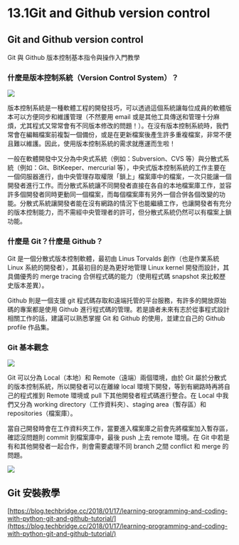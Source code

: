 # 13.1Git and Github version control

## Git and Github version control

Git 與 Github 版本控制基本指令與操作入門教學

### 什麼是版本控制系統（Version Control System）？

![](https://blog.techbridge.cc/img/kdchang/cs101/files.png)

版本控制系統是一種軟體工程的開發技巧，可以透過這個系統讓每位成員的軟體版本可以方便同步和維護管理（不然要用 email 或是其他工具傳送和管理十分麻煩，尤其程式又常常會有不同版本修改的問題！）。在沒有版本控制系統時，我們常會在編輯檔案前複製一個備份，或是在更新檔案後產生許多重複檔案，非常不便且難以維護。因此，使用版本控制系統的需求就應運而生啦！

一般在軟體開發中又分為中央式系統（例如：Subversion、CVS 等）與分散式系統（例如：Git、BitKeeper、mercurial 等），中央式版本控制系統的工作主要在一個伺服器進行，由中央管理存取權限「鎖上」檔案庫中的檔案，一次只能讓一個開發者進行工作。而分散式系統讓不同開發者直接在各自的本地檔案庫工作，並容許多個開發者同時更動同一個檔案，而每個檔案庫有另外一個合併各個改變的功能。分散式系統讓開發者能在沒有網路的情況下也能繼續工作，也讓開發者有充分的版本控制能力，而不需經中央管理者的許可，但分散式系統仍然可以有檔案上鎖功能。

### 什麼是 Git？什麼是 Github？

Git 是一個分散式版本控制軟體，最初由 Linus Torvalds 創作（也是作業系統 Linux 系統的開發者），其最初目的是為更好地管理 Linux kernel 開發而設計，其具備優秀的 merge tracing 合併程式碼的能力（使用程式碼 snapshot 來比較歷史版本差異）。

Github 則是一個支援 git 程式碼存取和遠端托管的平台服務，有許多的開放原始碼的專案都是使用 Github 進行程式碼的管理。若是讀者未來有志於從事程式設計相關工作的話，建議可以熟悉掌握 Git 和 Github 的使用，並建立自己的 Github profile 作品集。

### Git 基本觀念

![](https://blog.techbridge.cc/img/kdchang/cs101/git-workflow.png)

Git 可以分為 Local（本地）和 Remote（遠端）兩個環境，由於 Git 屬於分散式的版本控制系統，所以開發者可以在離線 local 環境下開發，等到有網路時再將自己的程式推到 Remote 環境或 pull 下其他開發者程式碼進行整合。在 Local 中我們又分為 working directory（工作資料夾）、staging area（暫存區）和 repositories（檔案庫）。

當自己開發時會在工作資料夾工作，當要進入檔案庫之前會先將檔案加入暫存區，確認沒問題則 commit 到檔案庫中，最後 push 上去 remote 環境。在 Git 中若是有和其他開發者一起合作，則會需要處理不同 branch 之間 conflict 和 merge 的問題。

![](https://blog.techbridge.cc/img/kdchang/cs101/git-branch.png)

## Git 安裝教學

[https://blog.techbridge.cc/2018/01/17/learning-programming-and-coding-with-python-git-and-github-tutorial/](https://blog.techbridge.cc/2018/01/17/learning-programming-and-coding-with-python-git-and-github-tutorial/)

